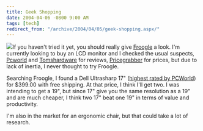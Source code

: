 ```yaml
---
title: Geek Shopping
date: 2004-04-06 -0800 9:00 AM
tags: [tech]
redirect_from: "/archive/2004/04/05/geek-shopping.aspx/"
---
```


![](/images/dellultrasharp.jpg)If you haven't tried it yet, you should
really give [Froogle](http://froogle.com/) a look. I'm currently looking
to buy an LCD monitor and I checked the usual suspects,
[Pcworld](http://www.pcworld.com) and
[Tomshardware](http:/www.tomshardware.com) for reviews,
[Pricegrabber](http://www.pricegrabber.com/) for prices, but due to lack
of inertia, I never thought to try Froogle.

Searching Froogle, I found a Dell Ultrasharp 17" ([highest rated by
PCWorld](http://www.pcworld.com/reviews/article/0,aid,114600,00.asp))
for $399.00 with free shipping. At that price, I think I'll get two. I
was intending to get a 19", but since 17" give you the same resolution
as a 19" and are much cheaper, I think two 17" beat one 19" in terms of
value and productivity.

I'm also in the market for an ergonomic chair, but that could take a lot
of research.

